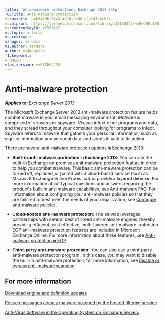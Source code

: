 ```yaml
---
title: 'Anti-malware protection: Exchange 2013 Help'
TOCTitle: Anti-malware protection
ms:assetid: a4b34f3b-5648-4d18-ac80-c2af4fa6cb7e
ms:mtpsurl: https://technet.microsoft.com/library/JJ150547(v=EXCHG.150)
ms:contentKeyID: 47560067
ms.topic: article
ms.reviewer: 
manager: serdars
ms.author: serdars
author: msdmaguire
f1.keywords:
- NOCSH
mtps_version: v=EXCHG.150
---
```


# Anti-malware protection

_**Applies to:** Exchange Server 2013_

The Microsoft Exchange Server 2013 anti-malware protection feature helps combat malware in your email messaging environment. _Malware_ is comprised of viruses and spyware. _Viruses_ infect other programs and data, and they spread throughout your computer looking for programs to infect. _Spyware_ refers to malware that gathers your personal information, such as sign-in information and personal data, and sends it back to its author.

There are several anti-malware protection options in Exchange 2013:

- **Built-in anti-malware protection in Exchange 2013**: You can use the built-in Exchange on-premises anti-malware protection feature in order to help you combat malware. This basic anti-malware protection can be turned off, replaced, or paired with a cloud-based service (such as Microsoft Exchange Online Protection) to provide a layered defense. For more information about typical questions and answers regarding the product's built-in anti-malware capabilities, see [Anti-malware FAQ](anti-malware-faq-exchange-2013-help.md). For information about configuring your anti-malware policies so that they are tailored to best meet the needs of your organization, see [Configure anti-malware policies](configure-anti-malware-policies-exchange-2013-help.md).

- **Cloud-hosted anti-malware protection**: The service leverages partnerships with several best of breed anti-malware engines, thereby providing efficient, cost effective, multi-layered anti-malware protection. EOP anti-malware protection features are included in Microsoft Exchange Online. For more information about these features, see [Anti-malware protection in EOP](/microsoft-365/security/office-365-security/anti-malware-protection).

- **Third-party anti-malware protection**: You can also use a third-party anti-malware protection program. In this case, you may want to disable the built-in anti-malware protection; for more information, see [Disable or bypass anti-malware scanning](disable-or-bypass-anti-malware-scanning-exchange-2013-help.md).

## For more information

[Download engine and definition updates](download-engine-and-definition-updates-exchange-2013-help.md)

[Rescan messages already malware scanned by the hosted filtering service](rescan-messages-already-malware-scanned-by-the-hosted-filtering-service-exchange-2013-help.md)

[Anti-Virus Software in the Operating System on Exchange Servers](anti-virus-software-in-the-operating-system-on-exchange-servers-exchange-2013-help.md)

